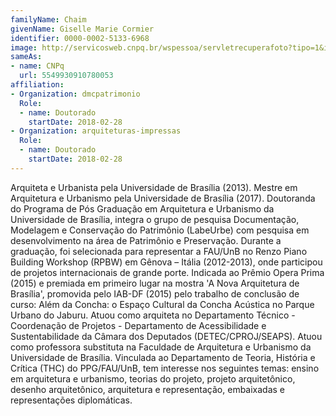 ```yaml
---
familyName: Chaim
givenName: Giselle Marie Cormier
identifier: 0000-0002-5133-6968
image: http://servicosweb.cnpq.br/wspessoa/servletrecuperafoto?tipo=1&id=K4426349P5
sameAs:
- name: CNPq
  url: 5549930910780053
affiliation:
- Organization: dmcpatrimonio
  Role:
  - name: Doutorado
    startDate: 2018-02-28
- Organization: arquiteturas-impressas
  Role:
  - name: Doutorado
    startDate: 2018-02-28
---
```


Arquiteta e Urbanista pela Universidade de Brasília (2013). Mestre em
Arquitetura e Urbanismo pela Universidade de Brasília (2017). Doutoranda
do Programa de Pós Graduação em Arquitetura e Urbanismo da Universidade
de Brasília, integra o grupo de pesquisa Documentação, Modelagem e
Conservação do Patrimônio (LabeUrbe) com pesquisa em desenvolvimento na
área de Patrimônio e Preservação. Durante a graduação, foi selecionada
para representar a FAU/UnB no Renzo Piano Building Workshop (RPBW) em
Gênova – Itália (2012-2013), onde participou de projetos internacionais
de grande porte. Indicada ao Prêmio Opera Prima (2015) e premiada em
primeiro lugar na mostra 'A Nova Arquitetura de Brasília', promovida
pelo IAB-DF (2015) pelo trabalho de conclusão de curso: Além da Concha:
o Espaço Cultural da Concha Acústica no Parque Urbano do Jaburu. Atuou
como arquiteta no Departamento Técnico - Coordenação de Projetos -
Departamento de Acessibilidade e Sustentabilidade da Câmara dos
Deputados (DETEC/CPROJ/SEAPS). Atuou como professora substituta na
Faculdade de Arquitetura e Urbanismo da Universidade de Brasília.
Vinculada ao Departamento de Teoria, História e Crítica (THC) do
PPG/FAU/UnB, tem interesse nos seguintes temas: ensino em arquitetura e
urbanismo, teorias do projeto, projeto arquitetônico, desenho
arquitetônico, arquitetura e representação, embaixadas e representações
diplomáticas.

